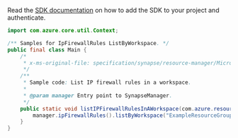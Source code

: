 Read the [SDK documentation](https://github.com/Azure/azure-sdk-for-java/blob/azure-resourcemanager-synapse_1.0.0-beta.2/sdk/synapse/azure-resourcemanager-synapse/README.md) on how to add the SDK to your project and authenticate.

```java
import com.azure.core.util.Context;

/** Samples for IpFirewallRules ListByWorkspace. */
public final class Main {
    /*
     * x-ms-original-file: specification/synapse/resource-manager/Microsoft.Synapse/stable/2021-06-01/examples/ListIpFirewallRules.json
     */
    /**
     * Sample code: List IP firewall rules in a workspace.
     *
     * @param manager Entry point to SynapseManager.
     */
    public static void listIPFirewallRulesInAWorkspace(com.azure.resourcemanager.synapse.SynapseManager manager) {
        manager.ipFirewallRules().listByWorkspace("ExampleResourceGroup", "ExampleWorkspace", Context.NONE);
    }
}
```
